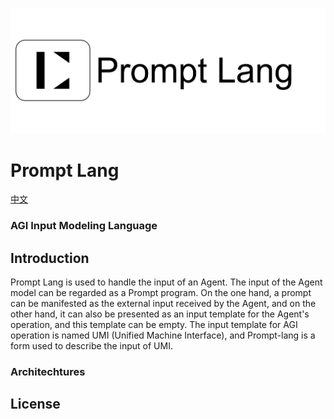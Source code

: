 ![prompt-lang](https://github.com/prompt-lang/arch/blob/master/assets/prompt-lang.jpg#pic_center)

# Prompt Lang 
[中文](https://github.com/prompt-lang/arch/blob/master/README_CN.md)

### AGI Input Modeling Language 


## Introduction

Prompt Lang is used to handle the input of an Agent. The input of the Agent model can be regarded as a Prompt program. On the one hand, a prompt can be manifested as the external input received by the Agent, and on the other hand, it can also be presented as an input template for the Agent's operation, and this template can be empty. The input template for AGI operation is named UMI (Unified Machine Interface), and Prompt-lang is a form used to describe the input of UMI.


### Architechtures



## License
